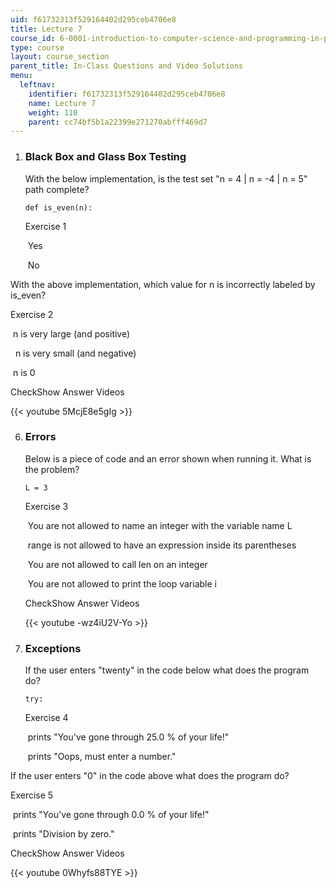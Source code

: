```yaml
---
uid: f61732313f529164402d295ceb4706e8
title: Lecture 7
course_id: 6-0001-introduction-to-computer-science-and-programming-in-python-fall-2016
type: course
layout: course_section
parent_title: In-Class Questions and Video Solutions
menu:
  leftnav:
    identifier: f61732313f529164402d295ceb4706e8
    name: Lecture 7
    weight: 110
    parent: cc74bf5b1a22399e271270abfff469d7
---
```


1.  ### Black Box and Glass Box Testing
    
      
    
    With the below implementation, is the test set "n = 4 | n = -4 | n = 5" path complete?
    
    ```
    def is_even(n):
    ```
    
    Exercise 1
    
    &nbsp;Yes&nbsp;
    
    &nbsp;No&nbsp;
    
  

With the above implementation, which value for n is incorrectly labeled by is\_even?

Exercise 2

&nbsp;n is very large (and positive)&nbsp;

&nbsp; n is very small (and negative)&nbsp;

&nbsp;n is 0&nbsp;

CheckShow Answer Videos

{{< youtube 5McjE8e5gIg >}}

  
  
6.  ### Errors
    
      
    
    Below is a piece of code and an error shown when running it. What is the problem?
    
    ```
    L = 3
    ```
    
    Exercise 3
    
    &nbsp;You are not allowed to name an integer with the variable name L&nbsp;
    
    &nbsp;range is not allowed to have an expression inside its parentheses&nbsp;
    
    &nbsp;You are not allowed to call len on an integer&nbsp;
    
    &nbsp;You are not allowed to print the loop variable i&nbsp;
    
    CheckShow Answer Videos
    
    {{< youtube -wz4iU2V-Yo >}}
    
  
8.  ### Exceptions
    
    If the user enters "twenty" in the code below what does the program do?
    
    ```
    try:
    ```
    
    Exercise 4
    
    &nbsp;prints "You've gone through 25.0 % of your life!"&nbsp;
    
    &nbsp;prints "Oops, must enter a number."&nbsp;
    

If the user enters "0" in the code above what does the program do?

Exercise 5

&nbsp;prints "You've gone through 0.0 % of your life!"&nbsp;

&nbsp;prints "Division by zero."&nbsp;

CheckShow Answer Videos

{{< youtube 0Whyfs88TYE >}}